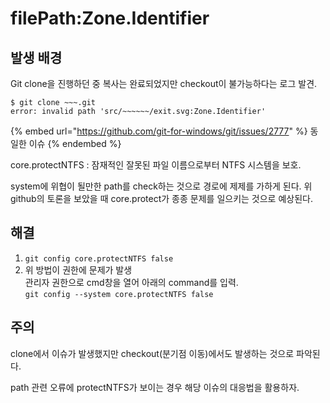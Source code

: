 # filePath:Zone.Identifier

## &#x20;발생 배경

Git clone을 진행하던 중 복사는 완료되었지만 checkout이 불가능하다는 로그 발견.&#x20;

```
$ git clone ~~~.git
error: invalid path 'src/~~~~~~/exit.svg:Zone.Identifier'
```

{% embed url="https://github.com/git-for-windows/git/issues/2777" %}
동일한 이슈
{% endembed %}

core.protectNTFS : 잠재적인 잘못된 파일 이름으로부터 NTFS 시스템을 보호.

system에 위협이 될만한 path를 check하는 것으로 경로에 제제를 가하게 된다. 위 github의 토론을 보았을 때 core.protect가 종종 문제를 일으키는 것으로 예상된다.



## 해결

1. `git config core.protectNTFS false`
2. 위 방법이 권한에 문제가 발생\
   관리자 권한으로 cmd창을 열어 아래의 command를 입력.\
   `git config --system core.protectNTFS false`

## 주의

clone에서 이슈가 발생했지만 checkout(분기점 이동)에서도 발생하는 것으로 파악된다.

path 관련 오류에 protectNTFS가 보이는 경우 해당 이슈의 대응법을 활용하자.
